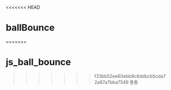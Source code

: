 <<<<<<< HEAD
# ballBounce
=======
# js_ball_bounce
>>>>>>> f33bb52ee60ebb9c8ddbcb5cda72a87a7bba7549
통통
